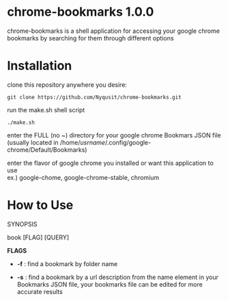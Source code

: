 chrome-bookmarks 1.0.0
============

chrome-bookmarks is a shell application for accessing your google chrome bookmarks by searching for them through different options 

Installation
============
clone this repository anywhere you desire:
```
git clone https://github.com/Nyqusit/chrome-bookmarks.git
```

run the make.sh shell script
```
./make.sh
```
enter the FULL (no ~) directory for your google chrome Bookmars JSON file <br />
(usually located in /home/*usrname*/.config/google-chrome/Default/Bookmarks)

enter the flavor of google chrome you installed or want this application to use <br />
ex.) google-chome, google-chrome-stable, chromium

How to Use
============

SYNOPSIS

book [FLAG] [QUERY]

**FLAGS**
* **-f** : find a bookmark by folder name

* **-s** : find a bookmark by a url description from the name element in your Bookmarks JSON file, your bookmarks file can be edited for more accurate results

